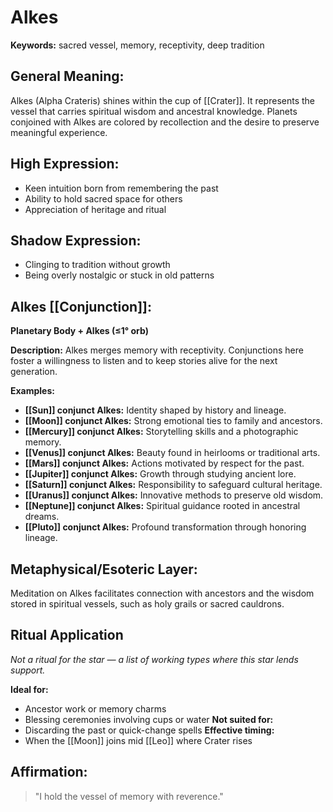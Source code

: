 # Alkes


**Keywords:** sacred vessel, memory, receptivity, deep tradition

## General Meaning:
Alkes (Alpha Crateris) shines within the cup of [[Crater]]. It
represents the vessel that carries spiritual wisdom and
ancestral knowledge. Planets conjoined with Alkes are colored
by recollection and the desire to preserve meaningful
experience.

## High Expression:
- Keen intuition born from remembering the past
- Ability to hold sacred space for others
- Appreciation of heritage and ritual

## Shadow Expression:
- Clinging to tradition without growth
- Being overly nostalgic or stuck in old patterns

## Alkes [[Conjunction]]:

**Planetary Body + Alkes (≤1° orb)**

**Description:**
Alkes merges memory with receptivity. Conjunctions here foster
a willingness to listen and to keep stories alive for the next
generation.

**Examples:**
- **[[Sun]] conjunct Alkes:** Identity shaped by history and
  lineage.
- **[[Moon]] conjunct Alkes:** Strong emotional ties to family and
  ancestors.
- **[[Mercury]] conjunct Alkes:** Storytelling skills and a
  photographic memory.
- **[[Venus]] conjunct Alkes:** Beauty found in heirlooms or
  traditional arts.
- **[[Mars]] conjunct Alkes:** Actions motivated by respect for the
  past.
- **[[Jupiter]] conjunct Alkes:** Growth through studying ancient
  lore.
- **[[Saturn]] conjunct Alkes:** Responsibility to safeguard
  cultural heritage.
- **[[Uranus]] conjunct Alkes:** Innovative methods to preserve old
  wisdom.
- **[[Neptune]] conjunct Alkes:** Spiritual guidance rooted in
  ancestral dreams.
- **[[Pluto]] conjunct Alkes:** Profound transformation through
  honoring lineage.

## Metaphysical/Esoteric Layer:
Meditation on Alkes facilitates connection with ancestors and
the wisdom stored in spiritual vessels, such as holy grails or
sacred cauldrons.

## Ritual Application
*Not a ritual for the star — a list of working types where this star lends support.*

**Ideal for:**
- Ancestor work or memory charms
- Blessing ceremonies involving cups or water
**Not suited for:**
- Discarding the past or quick-change spells
**Effective timing:**
- When the [[Moon]] joins mid [[Leo]] where Crater rises

## Affirmation:

> "I hold the vessel of memory with reverence."

